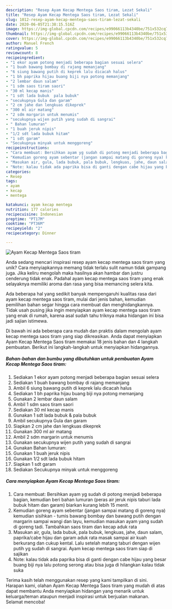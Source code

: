 ```yaml
---
description: "Resep Ayam Kecap Mentega Saos tiram, Lezat Sekali"
title: "Resep Ayam Kecap Mentega Saos tiram, Lezat Sekali"
slug: 1012-resep-ayam-kecap-mentega-saos-tiram-lezat-sekali
date: 2020-06-05T21:38:15.516Z
image: https://img-global.cpcdn.com/recipes/e99066113b4340be/751x532cq70/ayam-kecap-mentega-saos-tiram-foto-resep-utama.jpg
thumbnail: https://img-global.cpcdn.com/recipes/e99066113b4340be/751x532cq70/ayam-kecap-mentega-saos-tiram-foto-resep-utama.jpg
cover: https://img-global.cpcdn.com/recipes/e99066113b4340be/751x532cq70/ayam-kecap-mentega-saos-tiram-foto-resep-utama.jpg
author: Manuel French
ratingvalue: 5
reviewcount: 8
recipeingredient:
- "1 ekor ayam potong menjadi beberapa bagian sesuai selera"
- "1 buah bawang bombay di rajang memanjang"
- "6 siung bawang putih di keprek lalu dicacah halus"
- "1 bh paprika hijau buang biji nya potong memanjang"
- "2 lembar daun salam"
- "1 sdm saos tiram saori"
- "30 ml kecap manis"
- "1 sdt lada bubuk  pala bubuk"
- "secukupnya Gula dan garam"
- "2 cm jahe dan lengkuas dikeprek"
- "300 ml air matang"
- "2 sdm margarin untuk menumis"
- "secukupnya wijen putih yang sudah di sangrai"
- " Bahan lumuran"
- "1 buah jeruk nipis"
- "1/2 sdt lada bubuk hitam"
- "1 sdt garam"
- "Secukupnya minyak untuk menggoreng"
recipeinstructions:
- "Cara membuat: Bersihkan ayam yg sudah di potong menjadi beberapa bagian, kemudian beri bahan lumuran (peras air jeruk nipis taburi lada bubuk hitam dan garam) biarkan kurang lebih 15 menit."
- "Kemudian goreng ayam sebentar (jangan sampai matang di goreng nya) kemudian sisihkan - tumis bawang bombay dan bawang putih dengan margarin sampai wangi dan layu, kemudian masukan ayam yang sudah di goreng tadi. Tambahkan saos tiram dan kecap aduk rata"
- "Masukan air, gula, lada bubuk, pala bubuk, lengkuas, jahe, daun salam, paprika/cabe hijau dan garam aduk rata masak sampai air kuah berkurang dan cukup kental. Lalu setelah matang taburi dengan wijen putih yg sudah di sangrai. Ayam kecap mentega saos tiram siap di sajikan"
- "Note: kalau tidak ada paprika bisa di ganti dengan cabe hijau yang besar buang biji nya lalu potong serong atau bisa juga di hilangkan kalau tidak suka"
categories:
- Resep
tags:
- ayam
- kecap
- mentega

katakunci: ayam kecap mentega 
nutrition: 177 calories
recipecuisine: Indonesian
preptime: "PT17M"
cooktime: "PT36M"
recipeyield: "2"
recipecategory: Dinner

---
```



![Ayam Kecap Mentega Saos tiram](https://img-global.cpcdn.com/recipes/e99066113b4340be/751x532cq70/ayam-kecap-mentega-saos-tiram-foto-resep-utama.jpg)

Anda sedang mencari inspirasi resep ayam kecap mentega saos tiram yang unik? Cara menyiapkannya memang tidak terlalu sulit namun tidak gampang juga. Jika keliru mengolah maka hasilnya akan hambar dan justru cenderung tidak enak. Padahal ayam kecap mentega saos tiram yang enak selayaknya memiliki aroma dan rasa yang bisa memancing selera kita.



Ada beberapa hal yang sedikit banyak mempengaruhi kualitas rasa dari ayam kecap mentega saos tiram, mulai dari jenis bahan, kemudian pemilihan bahan segar hingga cara membuat dan menghidangkannya. Tidak usah pusing jika ingin menyiapkan ayam kecap mentega saos tiram yang enak di rumah, karena asal sudah tahu triknya maka hidangan ini bisa jadi sajian istimewa.


Di bawah ini ada beberapa cara mudah dan praktis dalam mengolah ayam kecap mentega saos tiram yang siap dikreasikan. Anda dapat menyiapkan Ayam Kecap Mentega Saos tiram memakai 18 jenis bahan dan 4 langkah pembuatan. Berikut ini langkah-langkah untuk menyiapkan hidangannya.

<!--inarticleads1-->

##### Bahan-bahan dan bumbu yang dibutuhkan untuk pembuatan Ayam Kecap Mentega Saos tiram:

1. Sediakan 1 ekor ayam potong menjadi beberapa bagian sesuai selera
1. Sediakan 1 buah bawang bombay di rajang memanjang
1. Ambil 6 siung bawang putih di keprek lalu dicacah halus
1. Sediakan 1 bh paprika hijau buang biji nya potong memanjang
1. Gunakan 2 lembar daun salam
1. Ambil 1 sdm saos tiram saori
1. Sediakan 30 ml kecap manis
1. Gunakan 1 sdt lada bubuk &amp; pala bubuk
1. Ambil secukupnya Gula dan garam
1. Siapkan 2 cm jahe dan lengkuas dikeprek
1. Gunakan 300 ml air matang
1. Ambil 2 sdm margarin untuk menumis
1. Gunakan secukupnya wijen putih yang sudah di sangrai
1. Gunakan  Bahan lumuran:
1. Gunakan 1 buah jeruk nipis
1. Gunakan 1/2 sdt lada bubuk hitam
1. Siapkan 1 sdt garam
1. Sediakan Secukupnya minyak untuk menggoreng




<!--inarticleads2-->

##### Cara menyiapkan Ayam Kecap Mentega Saos tiram:

1. Cara membuat: Bersihkan ayam yg sudah di potong menjadi beberapa bagian, kemudian beri bahan lumuran (peras air jeruk nipis taburi lada bubuk hitam dan garam) biarkan kurang lebih 15 menit.
1. Kemudian goreng ayam sebentar (jangan sampai matang di goreng nya) kemudian sisihkan - tumis bawang bombay dan bawang putih dengan margarin sampai wangi dan layu, kemudian masukan ayam yang sudah di goreng tadi. Tambahkan saos tiram dan kecap aduk rata
1. Masukan air, gula, lada bubuk, pala bubuk, lengkuas, jahe, daun salam, paprika/cabe hijau dan garam aduk rata masak sampai air kuah berkurang dan cukup kental. Lalu setelah matang taburi dengan wijen putih yg sudah di sangrai. Ayam kecap mentega saos tiram siap di sajikan
1. Note: kalau tidak ada paprika bisa di ganti dengan cabe hijau yang besar buang biji nya lalu potong serong atau bisa juga di hilangkan kalau tidak suka




Terima kasih telah menggunakan resep yang kami tampilkan di sini. Harapan kami, olahan Ayam Kecap Mentega Saos tiram yang mudah di atas dapat membantu Anda menyiapkan hidangan yang menarik untuk keluarga/teman ataupun menjadi inspirasi untuk berjualan makanan. Selamat mencoba!

